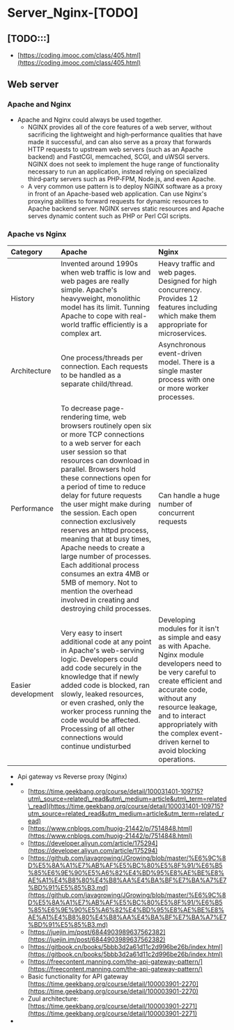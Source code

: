 # Server\_Nginx-\[TODO\]

## \[TODO:::\]

* [https://coding.imooc.com/class/405.html](https://coding.imooc.com/class/405.html)

## Web server

### Apache and Nginx

* Apache and Nginx could always be used together. 
  * NGINX provides all of the core features of a web server, without sacrificing the lightweight and high‑performance qualities that have made it successful, and can also serve as a proxy that forwards HTTP requests to upstream web servers \(such as an Apache backend\) and FastCGI, memcached, SCGI, and uWSGI servers. NGINX does not seek to implement the huge range of functionality necessary to run an application, instead relying on specialized third‑party servers such as PHP‑FPM, Node.js, and even Apache.
  * A very common use pattern is to deploy NGINX software as a proxy in front of an Apache-based web application. Can use Nginx's proxying abilities to forward requests for dynamic resources to Apache backend server. NGINX serves static resources and Apache serves dynamic content such as PHP or Perl CGI scripts. 

### Apache vs Nginx

| Category | Apache | Nginx |
| :--- | :--- | :--- |
| History | Invented around 1990s when web traffic is low and web pages are really simple. Apache's heavyweight, monolithic model has its limit. Tunning Apache to cope with real-world traffic efficiently is a complex art. | Heavy traffic and web pages. Designed for high concurrency. Provides 12 features including which make them appropriate for microservices. |
| Architecture | One process/threads per connection. Each requests to be handled as a separate child/thread. | Asynchronous event-driven model. There is a single master process with one or more worker processes. |
| Performance | To decrease page-rendering time, web browsers routinely open six or more TCP connections to a web server for each user session so that resources can download in parallel. Browsers hold these connections open for a period of time to reduce delay for future requests the user might make during the session. Each open connection exclusively reserves an httpd process, meaning that at busy times, Apache needs to create a large number of processes. Each additional process consumes an extra 4MB or 5MB of memory. Not to mention the overhead involved in creating and destroying child processes. | Can handle a huge number of concurrent requests |
| Easier development | Very easy to insert additional code at any point in Apache's web-serving logic. Developers could add code securely in the knowledge that if newly added code is blocked, ran slowly, leaked resources, or even crashed, only the worker process running the code would be affected. Processing of all other connections would continue undisturbed | Developing modules for it isn't as simple and easy as with Apache. Nginx module developers need to be very careful to create efficient and accurate code, without any resource leakage, and to interact appropriately with the complex event-driven kernel to avoid blocking operations. |



* Api gateway vs Reverse proxy \(Nginx\)
* * [https://time.geekbang.org/course/detail/100031401-109715?utm\_source=related\_read&utm\_medium=article&utm\_term=related\_read](https://time.geekbang.org/course/detail/100031401-109715?utm_source=related_read&utm_medium=article&utm_term=related_read)
  * [https://www.cnblogs.com/huojg-21442/p/7514848.html](https://www.cnblogs.com/huojg-21442/p/7514848.html)
  * [https://developer.aliyun.com/article/175294](https://developer.aliyun.com/article/175294)
  * [https://github.com/javagrowing/JGrowing/blob/master/%E6%9C%8D%E5%8A%A1%E7%AB%AF%E5%BC%80%E5%8F%91/%E6%B5%85%E6%9E%90%E5%A6%82%E4%BD%95%E8%AE%BE%E8%AE%A1%E4%B8%80%E4%B8%AA%E4%BA%BF%E7%BA%A7%E7%BD%91%E5%85%B3.md](https://github.com/javagrowing/JGrowing/blob/master/%E6%9C%8D%E5%8A%A1%E7%AB%AF%E5%BC%80%E5%8F%91/%E6%B5%85%E6%9E%90%E5%A6%82%E4%BD%95%E8%AE%BE%E8%AE%A1%E4%B8%80%E4%B8%AA%E4%BA%BF%E7%BA%A7%E7%BD%91%E5%85%B3.md)
  * [https://juejin.im/post/6844903989637562382](https://juejin.im/post/6844903989637562382)
  * [https://gitbook.cn/books/5bbb3d2a61d11c2d996be26b/index.html](https://gitbook.cn/books/5bbb3d2a61d11c2d996be26b/index.html)
  * [https://freecontent.manning.com/the-api-gateway-pattern/](https://freecontent.manning.com/the-api-gateway-pattern/)
  * Basic functionality for API gateway [https://time.geekbang.org/course/detail/100003901-2270](https://time.geekbang.org/course/detail/100003901-2270)
  * Zuul architecture: [https://time.geekbang.org/course/detail/100003901-2271](https://time.geekbang.org/course/detail/100003901-2271)
* 

